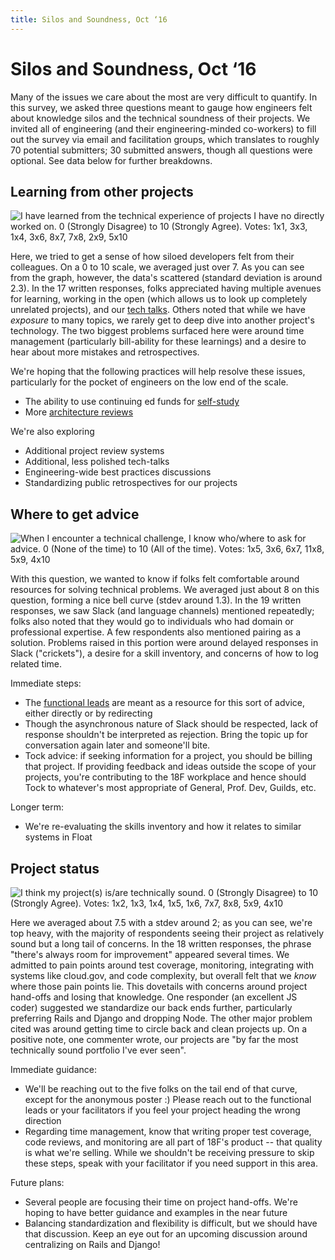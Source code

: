 ```yaml
---
title: Silos and Soundness, Oct ‘16
---
```

# Silos and Soundness, Oct ‘16

Many of the issues we care about the most are very difficult to quantify. In
this survey, we asked three questions meant to gauge how engineers felt about
knowledge silos and the technical soundness of their projects. We invited all
of engineering (and their engineering-minded co-workers) to fill out the
survey via email and facilitation groups, which translates to roughly 70
potential submitters; 30 submitted answers, though all questions were
optional. See data below for further breakdowns.

## Learning from other projects

![I have learned from the technical experience of projects I have no directly
worked on. 0 (Strongly Disagree) to 10 (Strongly Agree). Votes: 1x1, 3x3, 1x4,
3x6, 8x7, 7x8, 2x9, 5x10](question1.png)

Here, we tried to get a sense of how siloed developers felt from their
colleagues. On a 0 to 10 scale, we averaged just over 7. As you can see from
the graph, however, the data's scattered (standard deviation is around 2.3).
In the 17 written responses, folks appreciated having multiple avenues for
learning, working in the open (which allows us to look up completely unrelated
projects), and our [tech talks](https://github.com/18F/tech-talks). Others
noted that while we have _exposure_ to many topics, we rarely get to deep dive
into another project's technology. The two biggest problems surfaced here were
around time management (particularly bill-ability for these learnings) and a
desire to hear about more mistakes and retrospectives.

We're hoping that the following practices will help resolve these issues,
particularly for the pocket of engineers on the low end of the scale.

* The ability to use continuing ed funds for
  [self-study](https://handbook.18f.gov/professional-development-and-training/#self-directed-study-for-engineers)
* More [architecture reviews]({{site.baseurl}}/architecture-reviews)

We're also exploring

* Additional project review systems
* Additional, less polished tech-talks
* Engineering-wide best practices discussions
* Standardizing public retrospectives for our projects

## Where to get advice

![When I encounter a technical challenge, I know who/where to ask for advice.
0 (None of the time) to 10 (All of the time). Votes: 1x5, 3x6, 6x7, 11x8, 5x9,
4x10](question2.png)

With this question, we wanted to know if folks felt comfortable around
resources for solving technical problems. We averaged just about 8 on this
question, forming a nice bell curve (stdev around 1.3). In the 19 written
responses, we saw Slack (and language channels) mentioned repeatedly; folks
also noted that they would go to individuals who had domain or professional
expertise. A few respondents also mentioned pairing as a solution. Problems
raised in this portion were around delayed responses in Slack ("crickets"), a
desire for a skill inventory, and concerns of how to log related time.

Immediate steps:

* The [functional
  leads](https://handbook.18f.gov/engineering/#functional-leads) are meant as
  a resource for this sort of advice, either directly or by redirecting
* Though the asynchronous nature of Slack should be respected, lack of
  response shouldn't be interpreted as rejection. Bring the topic up for
  conversation again later and someone'll bite.
* Tock advice: if seeking information for a project, you should be billing
  that project. If providing feedback and ideas outside the scope of your
  projects, you're contributing to the 18F workplace and hence should Tock to
  whatever's most appropriate of General, Prof. Dev, Guilds, etc.

Longer term:

* We're re-evaluating the skills inventory and how it relates to similar
  systems in Float

## Project status

![I think my project(s) is/are technically sound. 0 (Strongly Disagree) to 10
(Strongly Agree). Votes: 1x2, 1x3, 1x4, 1x5, 1x6, 7x7, 8x8, 5x9,
4x10](question3.png)

Here we averaged about 7.5 with a stdev around 2; as you can see, we're top
heavy, with the majority of respondents seeing their project as relatively
sound but a long tail of concerns. In the 18 written responses, the phrase
"there's always room for improvement" appeared several times. We admitted to
pain points around test coverage, monitoring, integrating with systems like
cloud.gov, and code complexity, but overall felt that we _know_ where those
pain points lie. This dovetails with concerns around project hand-offs and
losing that knowledge. One responder (an excellent JS coder) suggested we
standardize our back ends further, particularly preferring Rails and Django
and dropping Node. The other major problem cited was around getting time to
circle back and clean projects up. On a positive note, one commenter wrote,
our projects are "by far the most technically sound portfolio I've ever seen".

Immediate guidance:

* We'll be reaching out to the five folks on the tail end of that curve,
  except for the anonymous poster :) Please reach out to the functional leads
  or your facilitators if you feel your project heading the wrong direction
* Regarding time management, know that writing proper test coverage,
  code reviews, and monitoring are all part of 18F's product -- that quality
  is what we're selling. While we shouldn't be receiving pressure to skip
  these steps, speak with your facilitator if you need support in this area.

Future plans:

* Several people are focusing their time on project hand-offs. We're hoping to
  have better guidance and examples in the near future
* Balancing standardization and flexibility is difficult, but we should have
  that discussion. Keep an eye out for an upcoming discussion around
  centralizing on Rails and Django!
